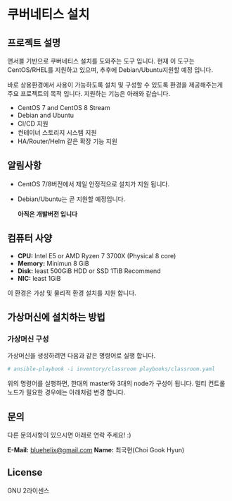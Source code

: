 # 쿠버네티스 설치

## 프로젝트 설명

앤서블 기반으로 쿠버네티스 설치를 도와주는 도구 입니다. 현재 이 도구는 CentOS/RHEL를 지원하고 있으며, 추후에 Debian/Ubuntu지원할 예정 입니다.

바로 상용환경에서 사용이 가능하도록 설치 및 구성할 수 있도록 환경을 제공해주는게 주요 프로젝트의 목적 입니다. 지원하는 기능은 아래와 같습니다.

- CentOS 7 and CentOS 8 Stream
- Debian and Ubuntu
- CI/CD 지원
- 컨테이너 스토리지 시스템 지원
- HA/Router/Helm 같은 확장 기능 지원

## 알림사항

- CentOS 7/8버전에서 제일 안정적으로 설치가 지원 됩니다.
- Debian/Ubuntu는 곧 지원할 예정입니다.
  
  **아직은 개발버전 입니다** 

## 컴퓨터 사양

* **CPU:** Intel E5 or AMD Ryzen 7 3700X (Physical 8 core)
* **Memory:** Minimun 8 GiB
* **Disk:** least 500GiB HDD or SSD 1TiB Recommend
* **NIC:** least 1GiB 

이 환경은 가상 및 물리적 환경 설치를 지원 합니다.

## 가상머신에 설치하는 방법

### 가상머신 구성

가상머신을 생성하려면 다음과 같은 명령어로 실행 합니다.

```bash
# ansible-playbook -i inventory/classroom playbooks/classroom.yaml
```

위의 명령어를 실행하면, 한대의 master와 3대의 node가 구성이 됩니다. 멀티 컨트롤노드가 필요한 경우에는 아래처럼 변경 합니다.


## 문의

다른 문의사항이 있으시면 아래로 연락 주세요! :)

**E-Mail:** <bluehelix@gmail.com>
**Name:** 최국현(Choi Gook Hyun)

## License

GNU 2라이센스
